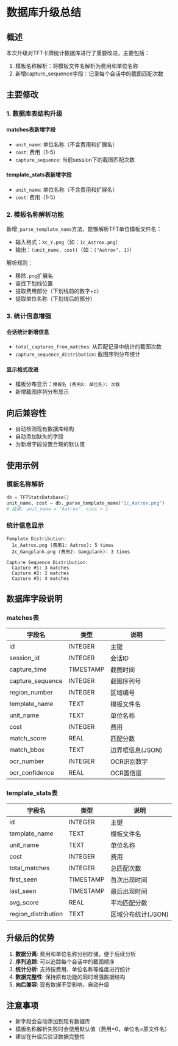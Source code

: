# 数据库升级总结

## 概述
本次升级对TFT卡牌统计数据库进行了重要改进，主要包括：
1. 模板名称解析：将模板文件名解析为费用和单位名称
2. 新增capture_sequence字段：记录每个会话中的截图匹配次数

## 主要修改

### 1. 数据库表结构升级

#### matches表新增字段
- `unit_name`: 单位名称（不含费用和扩展名）
- `cost`: 费用（1-5）
- `capture_sequence`: 当前session下的截图匹配次数

#### template_stats表新增字段
- `unit_name`: 单位名称（不含费用和扩展名）
- `cost`: 费用（1-5）

### 2. 模板名称解析功能

新增`_parse_template_name`方法，能够解析TFT单位模板文件名：
- 输入格式：`Xc_Y.png`（如：`1c_Aatrox.png`）
- 输出：`(unit_name, cost)`（如：`("Aatrox", 1)`）

解析规则：
- 移除`.png`扩展名
- 查找下划线位置
- 提取费用部分（下划线前的数字+c）
- 提取单位名称（下划线后的部分）

### 3. 统计信息增强

#### 会话统计新增信息
- `total_captures_from_matches`: 从匹配记录中统计的截图次数
- `capture_sequence_distribution`: 截图序列分布统计

#### 显示格式改进
- 模板分布显示：`模板名 (费用X: 单位名): 次数`
- 新增截图序列分布显示

## 向后兼容性

- 自动检测现有数据库结构
- 自动添加缺失的字段
- 为新增字段设置合理的默认值

## 使用示例

### 模板名称解析
```python
db = TFTStatsDatabase()
unit_name, cost = db._parse_template_name("1c_Aatrox.png")
# 结果: unit_name = "Aatrox", cost = 1
```

### 统计信息显示
```
Template Distribution:
  1c_Aatrox.png (费用1: Aatrox): 5 times
  2c_Gangplank.png (费用2: Gangplank): 3 times

Capture Sequence Distribution:
  Capture #1: 3 matches
  Capture #2: 2 matches
  Capture #3: 4 matches
```

## 数据库字段说明

### matches表
| 字段名 | 类型 | 说明 |
|--------|------|------|
| id | INTEGER | 主键 |
| session_id | INTEGER | 会话ID |
| capture_time | TIMESTAMP | 截图时间 |
| capture_sequence | INTEGER | 截图序列号 |
| region_number | INTEGER | 区域编号 |
| template_name | TEXT | 模板文件名 |
| unit_name | TEXT | 单位名称 |
| cost | INTEGER | 费用 |
| match_score | REAL | 匹配分数 |
| match_bbox | TEXT | 边界框信息(JSON) |
| ocr_number | INTEGER | OCR识别数字 |
| ocr_confidence | REAL | OCR置信度 |

### template_stats表
| 字段名 | 类型 | 说明 |
|--------|------|------|
| id | INTEGER | 主键 |
| template_name | TEXT | 模板文件名 |
| unit_name | TEXT | 单位名称 |
| cost | INTEGER | 费用 |
| total_matches | INTEGER | 总匹配次数 |
| first_seen | TIMESTAMP | 首次出现时间 |
| last_seen | TIMESTAMP | 最后出现时间 |
| avg_score | REAL | 平均匹配分数 |
| region_distribution | TEXT | 区域分布统计(JSON) |

## 升级后的优势

1. **数据分离**: 费用和单位名称分别存储，便于后续分析
2. **序列追踪**: 可以追踪每个会话中的截图顺序
3. **统计分析**: 支持按费用、单位名称等维度进行统计
4. **数据完整性**: 保持原有功能的同时增强数据结构
5. **向后兼容**: 现有数据不受影响，自动升级

## 注意事项

- 新字段会自动添加到现有数据库
- 模板名称解析失败时会使用默认值（费用=0，单位名=原文件名）
- 建议在升级后验证数据完整性
